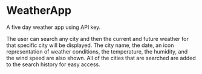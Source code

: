 # WeatherApp

A five day weather app using API key.

The user can search any city and then the current and future weather for that specific city will be displayed. The city name, the date, an icon representation of weather conditions, the temperature, the humidity, and the wind speed are also shown.
All of the cities that are searched are added to the search history for easy access.
